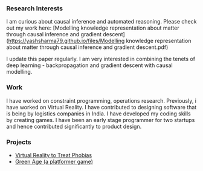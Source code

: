 ### Research Interests

I am curious about causal inference and automated reasoning. Please check out my work here:
[Modelling knowledge representation about matter through causal inference and gradient descent](https://yashsharma79.github.io/files/Modelling knowledge representation about matter through causal inference and gradient descent.pdf)

I update this paper regularly. I am very interested in combining the tenets of deep learning - backpropagation and gradient descent with causal modelling.

### Work
I have worked on constraint programming, operations research. Previously, i have worked on Virtual Reality. I have contributed to designing software that is being by logistics companies in India. I have developed my coding skills by creating games. I have been an early stage programmer for two startups and hence contributed significantly to product design.

### Projects
* [Virtual Reality to Treat Phobias](https://github.com/YashSharma79/Phobia-VR)
* [Green Age (a platformer game)](https://github.com/YashSharma79/Green-Age)
